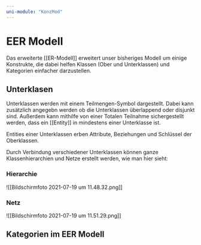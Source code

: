 ```yaml
---
uni-module: "KonzMod"
---
```


# EER Modell

Das erweiterte [[ER-Modell]] erweitert unser bisheriges Modell um einige Konstrukte, die dabei helfen Klassen (Ober und Unterklassen) und Kategorien einfacher darzustellen.

## Unterklasen

Unterklassen werden mit einem Teilmengen-Symbol dargestellt. Dabei kann zusätzlich angegebn werden ob die Unterklassen überlappend oder disjunkt sind. Außerdem kann mithilfe von einer Totalen Teilnahme sichergestellt werden, dass ein [[Entity]] in mindestens einer Unterklasse ist.

Entities einer Unterklassen erben Attribute, Beziehungen und Schlüssel der Oberklassen.

Durch Verbindung verschiedener Unterklassen können ganze Klassenhierarchien und Netze erstellt werden, wie man hier sieht:

### Hierarchie

![[Bildschirmfoto 2021-07-19 um 11.48.32.png]]

### Netz

![[Bildschirmfoto 2021-07-19 um 11.51.29.png]]

## Kategorien im EER Modell
